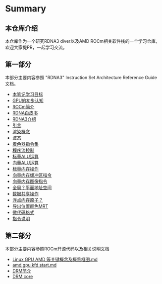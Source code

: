 # Summary
## 本仓库介绍
本仓库作为一个研究RDNA3 diver以及AMD ROCm相关软件栈的一个学习仓库，欢迎大家提PR，一起学习交流。
## 第一部分
本部分主要内容参照 "RDNA3" Instruction Set Architecture
Reference Guide 文档。
- [本笔记学习目标](本笔记学习目标.md)
- [GPU的初步认知](./GPU的初步认知.md)
- [ROCm简介](./ROCm简介.md)
- [RDNA白皮书](./RDNA白皮书.md)
- [RDNA3介绍](./RDNA3介绍.md)
- [引言](./引言.md)
- [渲染概念](./渲染概念.md)
- [波态](./波态.md)
- [着色器指令集](./着色器指令集.md)
- [程序流控制](./程序流控制.md)
- [标量ALU运算](./标量ALU运算.md)
- [向量ALU运算](./向量ALU运算.md)
- [标量内存操作](./标量内存操作.md)
- [向量内存缓冲区指令](./向量内存缓冲区指令.md)
- [向量内存图像指令](./向量内存图像指令.md)
- [全局？平面地址空间](./全局？平面地址空间.md)
- [数据共享操作](./数据共享操作.md)
- [浮点内存原子？](./浮点内存原子？.md)
- [导出位置颜色MRT](./导出位置颜色MRT.md)
- [微代码格式](./微代码格式.md)
- [指令说明](./指令说明)

## 第二部分
本部分主要内容参照ROCm开源代码以及相关说明文档

- [Linux  GPU AMD 等关键概念及概览框图.md](./Linux%20%20GPU%20AMD%20等关键概念及概览框图.md)
- [amd gpu kfd start.md](./amd%20gpu%20kfd%20start.md)
- [DRM简介](./DRM%20简介.md)
- [DRM core](./DRM%20core.md)